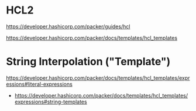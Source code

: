 # HCL2
https://developer.hashicorp.com/packer/guides/hcl

https://developer.hashicorp.com/packer/docs/templates/hcl_templates

# String Interpolation ("Template")
https://developer.hashicorp.com/packer/docs/templates/hcl_templates/expressions#literal-expressions
- https://developer.hashicorp.com/packer/docs/templates/hcl_templates/expressions#string-templates
